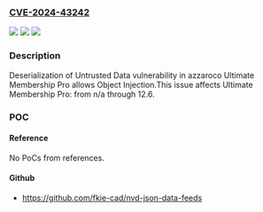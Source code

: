### [CVE-2024-43242](https://cve.mitre.org/cgi-bin/cvename.cgi?name=CVE-2024-43242)
![](https://img.shields.io/static/v1?label=Product&message=Ultimate%20Membership%20Pro&color=blue)
![](https://img.shields.io/static/v1?label=Version&message=n%2Fa%3C%3D%2012.6%20&color=brighgreen)
![](https://img.shields.io/static/v1?label=Vulnerability&message=CWE-502%20Deserialization%20of%20Untrusted%20Data&color=brighgreen)

### Description

Deserialization of Untrusted Data vulnerability in azzaroco Ultimate Membership Pro allows Object Injection.This issue affects Ultimate Membership Pro: from n/a through 12.6.

### POC

#### Reference
No PoCs from references.

#### Github
- https://github.com/fkie-cad/nvd-json-data-feeds


